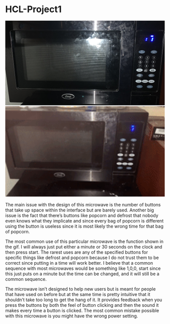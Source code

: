 # HCL-Project1


<img src="https://github.com/Luzardo99/HCL-Project1/blob/main/IMG_1034.jpg" width="600">

<img src="https://github.com/Luzardo99/HCL-Project1/blob/main/200w.GIF" width="600">


The main issue with the design of this microwave is the number of buttons that take up space within the interface but are barely used. Another big issue is the fact that there’s buttons like popcorn and defrost that nobody even knows what they implicate and since every bag of popcorn is different using the button is useless since it is most likely the wrong time for that bag of popcorn. 

The most common use of this particular microwave is the function shown in the gif. I will always just put either a minute or 30 seconds on the clock and then press start. The rarest uses are any of the specified buttons for specific things like defrost and popcorn because I do not trust them to be correct since putting in a time will work better. I believe that a common sequence with most microwaves would be something like 1,0,0, start since this just puts on a minute but the time can be changed, and it will still be a common sequence.

The microwave isn’t designed to help new users but is meant for people that have used on before but at the same time is pretty intuitive that it shouldn’t take too long to get the hang of it. It provides feedback when you press the buttons by both the feel of button clicking and then the sound it makes every time a button is clicked. The most common mistake possible with this microwave is you might have the wrong power setting.





